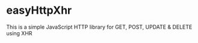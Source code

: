 # easyHttpXhr
This is a simple JavaScript HTTP library for GET, POST, UPDATE &amp; DELETE using XHR
